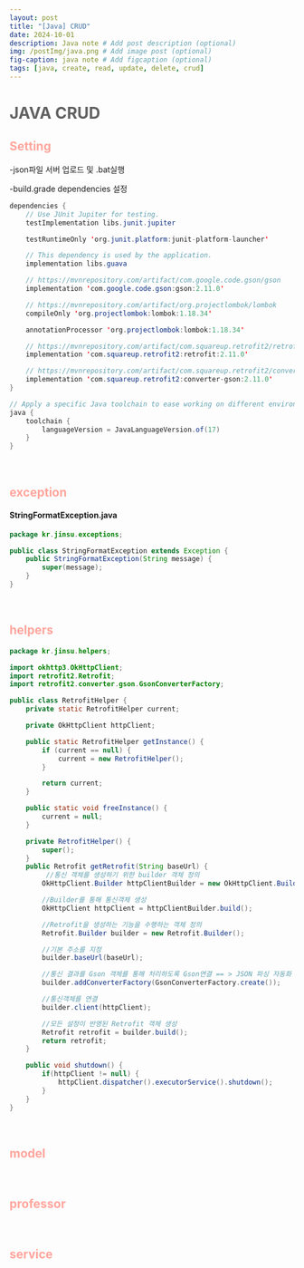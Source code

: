 ```yaml
---
layout: post
title: "[Java] CRUD"
date: 2024-10-01
description: Java note # Add post description (optional)
img: /postImg/java.png # Add image post (optional)
fig-caption: java note # Add figcaption (optional)
tags: [java, create, read, update, delete, crud]
---
```


# <span style="color:#616161; font-weight:bold;">JAVA CRUD</span>

## <span style="color:#ffa59c; font-weight:bold;">Setting</span>
-json파일 서버 업로드 및 .bat실행

-build.grade dependencies 설정
```java
dependencies {
    // Use JUnit Jupiter for testing.
    testImplementation libs.junit.jupiter

    testRuntimeOnly 'org.junit.platform:junit-platform-launcher'

    // This dependency is used by the application.
    implementation libs.guava

    // https://mvnrepository.com/artifact/com.google.code.gson/gson
    implementation 'com.google.code.gson:gson:2.11.0'

    // https://mvnrepository.com/artifact/org.projectlombok/lombok
    compileOnly 'org.projectlombok:lombok:1.18.34'

    annotationProcessor 'org.projectlombok:lombok:1.18.34'

    // https://mvnrepository.com/artifact/com.squareup.retrofit2/retrofit
    implementation 'com.squareup.retrofit2:retrofit:2.11.0'

    // https://mvnrepository.com/artifact/com.squareup.retrofit2/converter-gson
    implementation 'com.squareup.retrofit2:converter-gson:2.11.0'
}

// Apply a specific Java toolchain to ease working on different environments.
java {
    toolchain {
        languageVersion = JavaLanguageVersion.of(17)
    }
}
```
<br/>

## <span style="color:#ffa59c; font-weight:bold;">exception</span>
#### StringFormatException.java
```java
package kr.jinsu.exceptions;

public class StringFormatException extends Exception {
    public StringFormatException(String message) {
        super(message);
    }
}
```
<br/>

## <span style="color:#ffa59c; font-weight:bold;">helpers</span>
```java
package kr.jinsu.helpers;

import okhttp3.OkHttpClient;
import retrofit2.Retrofit;
import retrofit2.converter.gson.GsonConverterFactory;

public class RetrofitHelper {
    private static RetrofitHelper current;

    private OkHttpClient httpClient;

    public static RetrofitHelper getInstance() {
        if (current == null) {
            current = new RetrofitHelper();
        }

        return current;
    }

    public static void freeInstance() {
        current = null;
    }

    private RetrofitHelper() {
        super();
    }
    public Retrofit getRetrofit(String baseUrl) {
         //통신 객체를 생성하기 위한 builder 객체 정의 
        OkHttpClient.Builder httpClientBuilder = new OkHttpClient.Builder();

        //Builder를 통해 통신객체 생성
        OkHttpClient httpClient = httpClientBuilder.build();

        //Retrofit을 생성하는 기능을 수행하는 객체 정의
        Retrofit.Builder builder = new Retrofit.Builder();

        //기본 주소를 지정
        builder.baseUrl(baseUrl);

        //통신 결과를 Gson 객체를 통해 처리하도록 Gson연결 == > JSON 파싱 자동화
        builder.addConverterFactory(GsonConverterFactory.create());

        //통신객체를 연결
        builder.client(httpClient);

        //모든 설정이 반영된 Retrofit 객체 생성
        Retrofit retrofit = builder.build();
        return retrofit;
    }

    public void shutdown() {
        if(httpClient != null) {
            httpClient.dispatcher().executorService().shutdown();
        }
    }
}

```

<br/>

## <span style="color:#ffa59c; font-weight:bold;">model</span>

<br/>

## <span style="color:#ffa59c; font-weight:bold;">professor</span>

<br/>

## <span style="color:#ffa59c; font-weight:bold;">service</span>
 
